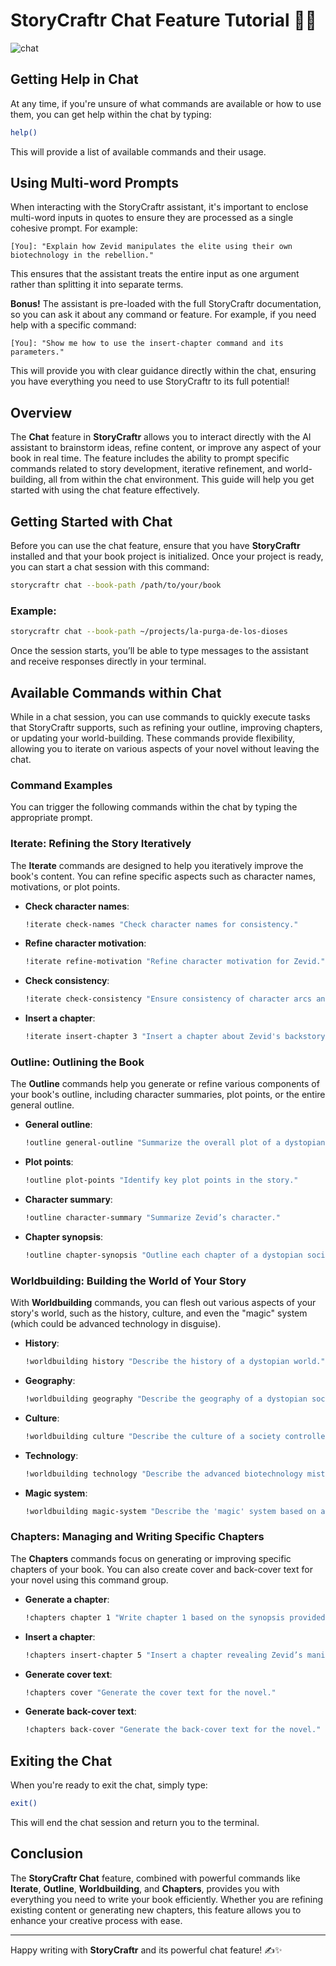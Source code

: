 # StoryCraftr Chat Feature Tutorial 💬✨

![chat](https://res.cloudinary.com/dyknhuvxt/image/upload/v1729551304/chat-example_hdo9yu.png)

## Getting Help in Chat

At any time, if you're unsure of what commands are available or how to use them, you can get help within the chat by typing:

```bash
help()
```

This will provide a list of available commands and their usage.

## Using Multi-word Prompts

When interacting with the StoryCraftr assistant, it's important to enclose multi-word inputs in quotes to ensure they are processed as a single cohesive prompt. For example:

`[You]: "Explain how Zevid manipulates the elite using their own biotechnology in the rebellion."`

This ensures that the assistant treats the entire input as one argument rather than splitting it into separate terms.

**Bonus!** The assistant is pre-loaded with the full StoryCraftr documentation, so you can ask it about any command or feature. For example, if you need help with a specific command:

`[You]: "Show me how to use the insert-chapter command and its parameters."`

This will provide you with clear guidance directly within the chat, ensuring you have everything you need to use StoryCraftr to its full potential!

## Overview

The **Chat** feature in **StoryCraftr** allows you to interact directly with the AI assistant to brainstorm ideas, refine content, or improve any aspect of your book in real time. The feature includes the ability to prompt specific commands related to story development, iterative refinement, and world-building, all from within the chat environment. This guide will help you get started with using the chat feature effectively.

## Getting Started with Chat

Before you can use the chat feature, ensure that you have **StoryCraftr** installed and that your book project is initialized. Once your project is ready, you can start a chat session with this command:

```bash
storycraftr chat --book-path /path/to/your/book
```

### Example:

```bash
storycraftr chat --book-path ~/projects/la-purga-de-los-dioses
```

Once the session starts, you’ll be able to type messages to the assistant and receive responses directly in your terminal.

## Available Commands within Chat

While in a chat session, you can use commands to quickly execute tasks that StoryCraftr supports, such as refining your outline, improving chapters, or updating your world-building. These commands provide flexibility, allowing you to iterate on various aspects of your novel without leaving the chat.

### Command Examples

You can trigger the following commands within the chat by typing the appropriate prompt.

### **Iterate**: Refining the Story Iteratively

The **Iterate** commands are designed to help you iteratively improve the book's content. You can refine specific aspects such as character names, motivations, or plot points.

- **Check character names**:

  ```bash
  !iterate check-names "Check character names for consistency."
  ```

- **Refine character motivation**:

  ```bash
  !iterate refine-motivation "Refine character motivation for Zevid."
  ```

- **Check consistency**:

  ```bash
  !iterate check-consistency "Ensure consistency of character arcs and motivations."
  ```

- **Insert a chapter**:

  ```bash
  !iterate insert-chapter 3 "Insert a chapter about Zevid's backstory between chapters 2 and 3."
  ```

### **Outline**: Outlining the Book

The **Outline** commands help you generate or refine various components of your book's outline, including character summaries, plot points, or the entire general outline.

- **General outline**:

  ```bash
  !outline general-outline "Summarize the overall plot of a dystopian sci-fi novel."
  ```

- **Plot points**:

  ```bash
  !outline plot-points "Identify key plot points in the story."
  ```

- **Character summary**:

  ```bash
  !outline character-summary "Summarize Zevid’s character."
  ```

- **Chapter synopsis**:

  ```bash
  !outline chapter-synopsis "Outline each chapter of a dystopian society."
  ```

### **Worldbuilding**: Building the World of Your Story

With **Worldbuilding** commands, you can flesh out various aspects of your story's world, such as the history, culture, and even the "magic" system (which could be advanced technology in disguise).

- **History**:

  ```bash
  !worldbuilding history "Describe the history of a dystopian world."
  ```

- **Geography**:

  ```bash
  !worldbuilding geography "Describe the geography of a dystopian society."
  ```

- **Culture**:

  ```bash
  !worldbuilding culture "Describe the culture of a society controlled by an elite class."
  ```

- **Technology**:

  ```bash
  !worldbuilding technology "Describe the advanced biotechnology mistaken for magic."
  ```

- **Magic system**:

  ```bash
  !worldbuilding magic-system "Describe the 'magic' system based on advanced technology."
  ```

### **Chapters**: Managing and Writing Specific Chapters

The **Chapters** commands focus on generating or improving specific chapters of your book. You can also create cover and back-cover text for your novel using this command group.

- **Generate a chapter**:

  ```bash
  !chapters chapter 1 "Write chapter 1 based on the synopsis provided."
  ```

- **Insert a chapter**:

  ```bash
  !chapters insert-chapter 5 "Insert a chapter revealing Zevid’s manipulation."
  ```

- **Generate cover text**:

  ```bash
  !chapters cover "Generate the cover text for the novel."
  ```

- **Generate back-cover text**:

  ```bash
  !chapters back-cover "Generate the back-cover text for the novel."
  ```

## Exiting the Chat

When you're ready to exit the chat, simply type:

```bash
exit()
```

This will end the chat session and return you to the terminal.

## Conclusion

The **StoryCraftr Chat** feature, combined with powerful commands like **Iterate**, **Outline**, **Worldbuilding**, and **Chapters**, provides you with everything you need to write your book efficiently. Whether you are refining existing content or generating new chapters, this feature allows you to enhance your creative process with ease.

---

Happy writing with **StoryCraftr** and its powerful chat feature! ✍️✨
